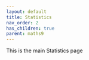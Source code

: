 ```yaml
---
layout: default
title: Statistics
nav_order: 2
has_children: true
parent: maths9
---
```

This is the main Statistics page
